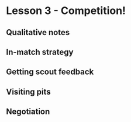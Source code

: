 # Lesson 3 - Competition!

## Qualitative notes

## In-match strategy

## Getting scout feedback

## Visiting pits

## Negotiation
